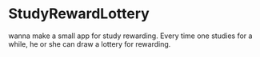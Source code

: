 # StudyRewardLottery
wanna make a small app for study rewarding. Every time one studies for a while, he or she can draw a lottery for rewarding.
